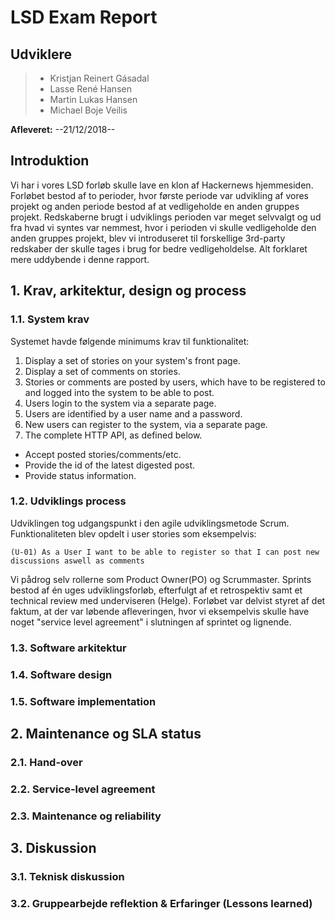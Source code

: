 # LSD Exam Report

## Udviklere
> - Kristjan Reinert Gásadal
> - Lasse René Hansen
> - Martin Lukas Hansen
> - Michael Boje Veilis

**Afleveret:** --21/12/2018--

## Introduktion
Vi har i vores LSD forløb skulle lave en klon af Hackernews hjemmesiden. Forløbet bestod af to perioder, hvor første periode var udvikling af vores projekt og anden periode bestod af at vedligeholde en anden gruppes projekt.
Redskaberne brugt i udviklings perioden var meget selvvalgt og ud fra hvad vi syntes var nemmest, hvor i perioden vi skulle vedligeholde den anden gruppes projekt, blev vi introduseret til forskellige 3rd-party redskaber der skulle tages i brug for bedre vedligeholdelse. Alt forklaret mere uddybende i denne rapport.

## 1. Krav, arkitektur, design og process
### 1.1. System krav
Systemet havde følgende minimums krav til funktionalitet:

1. Display a set of stories on your system's front page.
2. Display a set of comments on stories.
3. Stories or comments are posted by users, which have to be registered to and logged into the system to be able to post.
4. Users login to the system via a separate page.
5. Users are identified by a user name and a password.
6. New users can register to the system, via a separate page.
7. The complete HTTP API, as defined below.

- Accept posted stories/comments/etc.
- Provide the id of the latest digested post.
- Provide status information.

### 1.2. Udviklings process

  Udviklingen tog udgangspunkt i den agile udviklingsmetode Scrum. Funktionaliteten blev opdelt i user stories som eksempelvis: 
  
  `` (U-01) As a User I want to be able to register so that I can post new discussions aswell as comments ``
  
Vi pådrog selv rollerne som Product Owner(PO) og Scrummaster. Sprints bestod af én uges udviklingsforløb, efterfulgt af et retrospektiv
samt et technical review med underviseren (Helge). Forløbet var delvist styret af det faktum, at der var løbende afleveringen, hvor vi eksempelvis skulle have noget "service level agreement" i slutningen af sprintet og lignende.  

### 1.3. Software arkitektur
### 1.4. Software design
### 1.5. Software implementation

## 2. Maintenance og SLA status
### 2.1. Hand-over
### 2.2. Service-level agreement
### 2.3. Maintenance og reliability

## 3. Diskussion
### 3.1. Teknisk diskussion
### 3.2. Gruppearbejde reflektion & Erfaringer (Lessons learned)

